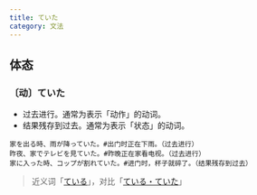 ```yaml
---
title: ていた
category: 文法
---
```


## 体态

### 〔动〕ていた

- 过去进行。通常为表示「动作」的动词。
- 结果残存到过去。通常为表示「状态」的动词。

```example
家を出る時、雨が降っていた。#出门时正在下雨。（过去进行）
昨夜、家でテレビを見ていた。#昨晚正在家看电视。（过去进行）
家に入った時、コップが割れていた。#进门时，杯子就碎了。（结果残存到过去）
```

> 近义词「[ている](teiru)」，对比「[ている・ていた](teiru-teita)」
